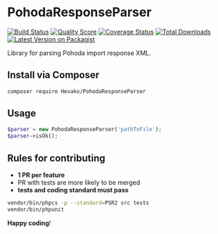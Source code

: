 # PohodaResponseParser

[![Build Status][ico-travis]][link-travis]
[![Quality Score][ico-code-quality]][link-code-quality]
[![Coverage Status][ico-scrutinizer]][link-scrutinizer]
[![Total Downloads][ico-downloads]][link-downloads]
[![Latest Version on Packagist][ico-version]][link-packagist]

Library for parsing Pohoda import response XML.
## Install via Composer

``` bash
composer require Hexako/PohodaResponseParser
```

## Usage

``` php
$parser = new PohodaResponseParser('pathToFile');
$parser->isOk();
```

## Rules for contributing

- **1 PR per feature**
- PR with tests are more likely to be merged 
- **tests and coding standard must pass**

```bash
vendor/bin/phpcs -p --standard=PSR2 src tests
vendor/bin/phpunit
```

**Happy coding**!

[ico-version]: https://img.shields.io/packagist/v/Hexako/PohodaResponseParser.svg?style=flat-square
[ico-travis]: https://img.shields.io/travis/Hexako/PohodaResponseParser/master.svg?style=flat-square
[ico-scrutinizer]: https://img.shields.io/scrutinizer/coverage/g/Hexako/PohodaResponseParser.svg?style=flat-square
[ico-code-quality]: https://img.shields.io/scrutinizer/g/Hexako/PohodaResponseParser.svg?style=flat-square
[ico-downloads]: https://img.shields.io/packagist/dt/Hexako/PohodaResponseParser.svg?style=flat-square

[link-packagist]: https://packagist.org/packages/Hexako/PohodaResponseParser
[link-travis]: https://travis-ci.org/Hexako/PohodaResponseParser
[link-scrutinizer]: https://scrutinizer-ci.com/g/Hexako/PohodaResponseParser/code-structure
[link-code-quality]: https://scrutinizer-ci.com/g/Hexako/PohodaResponseParser
[link-downloads]: https://packagist.org/packages/Hexako/PohodaResponseParser
